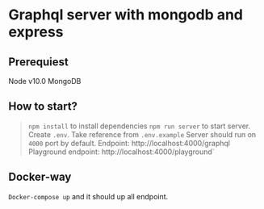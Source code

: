 # Graphql server with mongodb and express

## Prerequiest
Node v10.0
MongoDB

## How to start?
> `npm install` to install dependencies
> `npm run server` to start server.
> Create `.env`. Take reference from `.env.example`
> Server should run on `4000` port by default.
> Endpoint: http://localhost:4000/graphql
> Playground endpoint: http://localhost:4000/playground`

## Docker-way

`Docker-compose up` and it should up all endpoint.